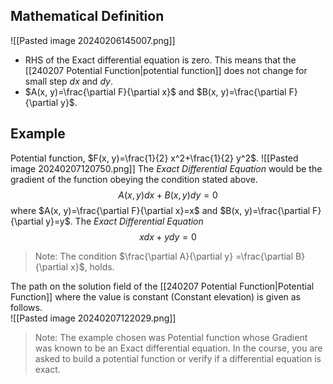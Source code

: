   
## Mathematical Definition
![[Pasted image 20240206145007.png]]
- RHS of the Exact differential equation is zero. This means that the [[240207 Potential Function|potential function]] does not change for small step $dx$ and $dy$. 
- $A(x, y)=\frac{\partial F}{\partial x}$ and $B(x, y)=\frac{\partial F}{\partial y}$.

## Example
Potential function, $F(x, y)=\frac{1}{2} x^2+\frac{1}{2} y^2$.
![[Pasted image 20240207120750.png]]
The *Exact Differential Equation* would be the gradient of the function obeying the condition stated above. 
$$
A(x, y) d x+B(x, y) d y=0
$$
where $A(x, y)=\frac{\partial F}{\partial x}=x$ and $B(x, y)=\frac{\partial F}{\partial y}=y$.
The *Exact Differential Equation*  
$$
x d x+y d y=0
$$

> Note: The condition $\frac{\partial A}{\partial y} =\frac{\partial B}{\partial x}$, holds.          


The path on the solution field of the [[240207 Potential Function|Potential Function]] where the value is constant (Constant elevation) is given as  follows.  
![[Pasted image 20240207122029.png]]

> Note: The example chosen was  Potential function whose Gradient was known to be an Exact differential equation. 
> In the course, you are asked to build a potential function or verify if a differential equation is exact. 